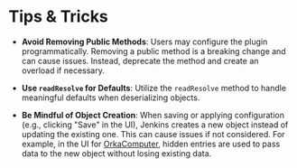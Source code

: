 # Tips & Tricks

- **Avoid Removing Public Methods**: Users may configure the plugin programmatically. Removing a public method is a breaking change and can cause issues. Instead, deprecate the method and create an overload if necessary.

- **Use `readResolve` for Defaults**: Utilize the `readResolve` method to handle meaningful defaults when deserializing objects.

- **Be Mindful of Object Creation**: When saving or applying configuration (e.g., clicking "Save" in the UI), Jenkins creates a new object instead of updating the existing one. This can cause issues if not considered. For example, in the UI for [OrkaComputer](../src/main/resources/io/jenkins/plugins/orka/OrkaComputer/configure.jelly), hidden entries are used to pass data to the new object without losing existing data.
